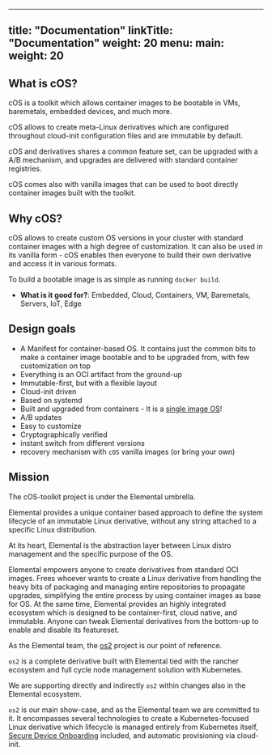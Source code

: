 
---
title: "Documentation"
linkTitle: "Documentation"
weight: 20
menu:
  main:
    weight: 20
---

## What is cOS?

cOS is a toolkit which allows container images to be bootable in VMs, baremetals, embedded devices, and much more.

cOS allows to create meta-Linux derivatives which are configured throughout cloud-init configuration files and are immutable by default.

cOS and derivatives shares a common feature set, can be upgraded with a A/B mechanism, and upgrades are delivered with standard container registries. 

cOS comes also with vanilla images that can be used to boot directly container images built with the toolkit.

## Why cOS? 

cOS allows to create custom OS versions in your cluster with standard container images with a high degree of customization. It can also be used in its vanilla form - cOS enables then everyone to build their own derivative and access it in various formats. 

To build a bootable image is as simple as running `docker build`.

* **What is it good for?**: Embedded, Cloud, Containers, VM, Baremetals, Servers, IoT, Edge

## Design goals

- A Manifest for container-based OS. It contains just the common bits to make a container image bootable and to be upgraded from, with few customization on top
- Everything is an OCI artifact from the ground-up
- Immutable-first, but with a flexible layout
- Cloud-init driven
- Based on systemd
- Built and upgraded from containers - It is a [single image OS](https://quay.io/repository/costoolkit/releases-teal)!
- A/B updates
- Easy to customize
- Cryptographically verified
- instant switch from different versions
- recovery mechanism with `cOS` vanilla images (or bring your own)

## Mission

The cOS-toolkit project is under the Elemental umbrella.

Elemental provides a unique container based approach to define the system lifecycle of an immutable Linux derivative, without any string attached to a specific Linux distribution.

At its heart, Elemental is the abstraction layer between Linux distro management and the specific purpose of the OS.

Elemental empowers anyone to create derivatives from standard OCI images. Frees whoever wants to create a Linux derivative from handling the heavy bits of packaging and managing entire repositories to propagate upgrades, simplifying the entire process by using container images as base for OS.
At the same time, Elemental provides an highly integrated ecosystem which is designed to be container-first, cloud native, and immutable.
Anyone can tweak Elemental derivatives from the bottom-up to enable and disable its featureset.

As the Elemental team, the [os2](https://github.com/rancher-sandbox/os2) project is our point of reference.

`os2` is a complete derivative built with Elemental tied with the rancher ecosystem and full cycle node management solution with Kubernetes. 

We are supporting directly and indirectly `os2` within changes also in the Elemental ecosystem.

`os2` is our main show-case, and as the Elemental team we are committed to it. It encompasses several technologies to create a Kubernetes-focused Linux derivative which lifecycle is managed entirely from Kubernetes itself, [Secure Device Onboarding](https://www.intel.it/content/www/it/it/internet-of-things/secure-device-onboard.html) included, and automatic provisioning via cloud-init.
